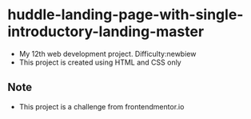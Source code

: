 # huddle-landing-page-with-single-introductory-landing-master
- My 12th web development project. Difficulty:newbiew
- This project is created using HTML and CSS only

## Note
- This project is a challenge from frontendmentor.io
